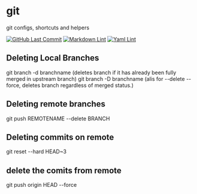 # git
git configs, shortcuts and helpers

[![GitHub Last Commit](https://img.shields.io/github/last-commit/curtisdingdong/git?logo=github)](https://github.com/curtisdingdong/git/commits/master)
[![Markdown Lint](https://github.com/curtisdingdong/git/actions/workflows/markdown.yaml/badge.svg)](https://github.com/curtisdingdong/git/actions/workflows/markdown.yaml)
[![Yaml Lint](https://github.com/curtisdingdong/git/actions/workflows/yamllint.yaml/badge.svg)](https://github.com/curtisdingdong/git/actions/workflows/yamllint.yaml)



## Deleting Local Branches
git branch -d branchname (deletes branch if it has already been fully merged in upstream branch)
git branch -D branchname (alis for --delete --force, deletes branch regardless of merged status.)

## Deleting remote branches
git push REMOTENAME --delete BRANCH

## Deleting commits on remote 
git reset --hard HEAD~3

## delete the comits from remote

git push origin HEAD --force